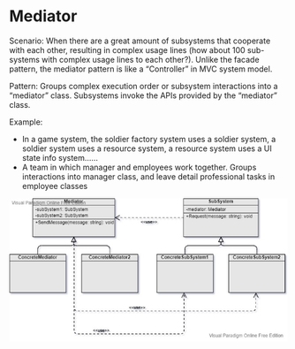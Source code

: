Mediator
===
Scenario: When there are a great amount of subsystems that cooperate with each other, resulting in complex usage lines (how about 100 sub-systems with complex usage lines to each other?). Unlike the facade pattern, the mediator pattern is like a “Controller” in MVC system model.

Pattern: Groups complex execution order or subsystem interactions into a “mediator” class. Subsystems invoke the APIs provided by the “mediator” class.

Example:
- In a game system, the soldier factory system uses a soldier system, a soldier system uses a resource system, a resource system uses a UI state info system……
- A team in which manager and employees work together. Groups interactions into manager class, and leave detail professional tasks in employee classes

![UML](UML.jpg)
